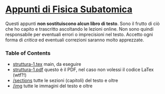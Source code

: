 # [Appunti di Fisica Subatomica](https://github.com/nand42/subatomica.git)

Questi appunti **non sostituiscono alcun libro di testo**.
Sono il frutto di ciò che ho capito e trascritto ascoltando le lezioni online.
Non sono quindi responsabile per eventuali errori o imprecisioni nel testo.
Accetto ogni forma di *critica* ed eventuali correzioni saranno molto apprezzate.


### Table of Contents

- [struttura-1.tex](https://github.com/nand42/subatomica/blob/main/subatomica.tex) main, da eseguire 
- [struttura-1.pdf](https://github.com/nand42/subatomica/blob/main/subatomica.pdf) questo è il PDF, nel caso non volessi il codice LaTex (wtf?!)
- [/sections](https://github.com/nand42/subatomica/tree/main/sections) tutte le sezioni (capitoli) del testo e oltre
- [/img](https://github.com/nand42/subatomica/tree/main/img) tutte le immagini del testo e oltre
